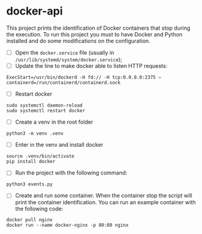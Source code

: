 # docker-api

This project prints the identification of Docker containers that stop during the execution. To run this project you must to have Docker and Python installed and do some modifications on the configuration.

- [ ] Open the `docker.service` file (usually in `/usr/lib/systemd/system/docker.service`);
- [ ] Update the line to make docker able to listen HTTP requests:
```
ExecStart=/usr/bin/dockerd -H fd:// -H tcp:0.0.0.0:2375 —containerd=/run/containerd/containerd.sock
```
- [ ] Restart docker
```
sudo systemctl daemon-reload
sudo systemctl restart docker
```
- [ ] Create a venv in the root folder
```
python3 -m venv .venv
```
- [ ] Enter in the venv and install docker
```
source .venv/bin/activate
pip install docker
```
- [ ] Run the project with the following command:
```
python3 events.py
```
- [ ] Create and run some container. When the container stop the script will print the container identification. You can run an example container with the following code:
```
docker pull nginx
docker run --name docker-nginx -p 80:80 nginx
```